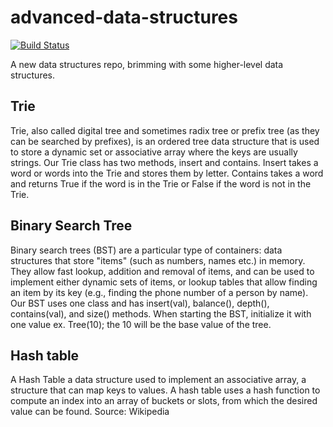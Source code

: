 # advanced-data-structures
[![Build Status](https://travis-ci.org/paulsheridan/advanced-data-structures.svg?branch=hashtable)](https://travis-ci.org/paulsheridan/advanced-data-structures)

A new data structures repo, brimming with some higher-level data structures.

## Trie
 Trie, also called digital tree and sometimes radix tree or prefix tree (as they can be searched by prefixes), is an ordered tree data structure that is used to store a dynamic set or associative array where the keys are usually strings.
  Our Trie class has two methods, insert and contains. Insert takes a word or words into the Trie and stores them by letter. Contains takes a word and returns True if the word is in the Trie or False if the word is not in the Trie.
  
  
## Binary Search Tree
Binary search trees (BST) are a particular type of containers: data structures that store "items" (such as numbers, names etc.) in memory. They allow fast lookup, addition and removal of items, and can be used to implement either dynamic sets of items, or lookup tables that allow finding an item by its key (e.g., finding the phone number of a person by name).
  Our BST uses one class and has insert(val), balance(), depth(), contains(val), and size() methods. When starting the BST, initialize it   with one value ex. Tree(10); the 10 will be the base value of the tree.


## Hash table
A Hash Table a data structure used to implement an associative array, a structure that can map keys to values. A hash table uses a hash function to compute an index into an array of buckets or slots, from which the desired value can be found.
Source: Wikipedia
